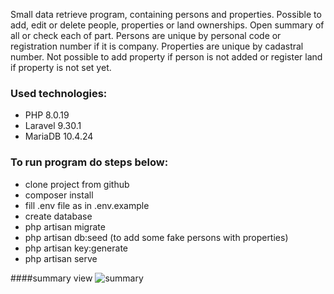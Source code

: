 Small data retrieve program, containing persons and properties. Possible to add, edit or delete people, properties or land ownerships. Open summary of all or check each of part. Persons are unique by personal code or registration number if it is company. Properties are unique by cadastral number. Not possible to add property if person is not added or register land if property is not set yet.

### Used technologies:
- PHP 8.0.19
- Laravel 9.30.1
- MariaDB 10.4.24

### To run program do steps below:
- clone project from github
- composer install
- fill .env file as in .env.example
- create database
- php artisan migrate
- php artisan db:seed (to add some fake persons with properties)
- php artisan key:generate
- php artisan serve

####summary view
![summary](https://user-images.githubusercontent.com/102672847/197256542-b3a1406e-0e9e-4d2d-aa5e-6f3452ccb8c4.jpg)
